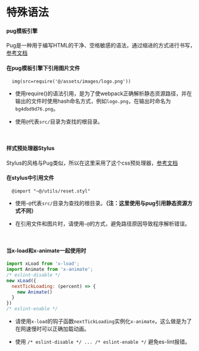 # 特殊语法

#### pug模板引擎

Pug是一种用于编写HTML的干净、空格敏感的语法，通过缩进的方式进行书写，[参考文档](https://pug.bootcss.com/api/getting-started.html)

#### 在pug模板引擎下引用图片文件

```pug
  img(src=require('@/assets/images/logo.png'))
```

- 使用require()的语法引用，是为了使webpack正确解析静态资源路径，并在输出的文件时使用hash命名方式，例如`logo.png`，在输出时命名为`bg4dbd9d76.png`。

- 使用`@`代表`src/`目录为查找的根目录。

&emsp;

#### 样式预处理器Stylus

Stylus的风格与Pug类似，所以在这里采用了这个css预处理器，[参考文档](https://www.zhangxinxu.com/jq/stylus/)

#### 在stylus中引用文件

```stylus
  @import "~@/utils/reset.styl"
```

- 使用`~@`代表`src/`目录为查找的根目录。**（注：这里使用与pug引用静态资源方式不同）**

- 在引用文件和图片时，请使用`~@`的方式，避免路径原因导致程序解析错误。

&emsp;

#### 当x-load和x-animate一起使用时

```javascript
import xLoad from 'x-load';
import Animate from 'x-animate';
/* eslint-disable */
new xLoad({
  nextTickLoading: (percent) => {
    new Animate()
  }
})
/* eslint-enable */
```
- 请使用`x-load`的钩子函数`nextTickLoading`实例化`x-animate`，这么做是为了在网速慢时可以正确加载动画。

- 使用 `/* eslint-disable */ ... /* eslint-enable */` 避免es-lint报错。
